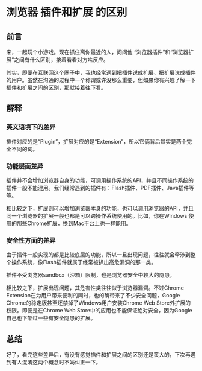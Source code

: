 # 浏览器 插件和扩展 的区别

## 前言

来，一起玩个小游戏。现在抓住离你最近的人，问问他 “浏览器插件”和“浏览器扩展”之间有什么区别，接着看看对方啥反应。

其实，即便在互联网这个圈子中，我也经常遇到把插件说成扩展、把扩展说成插件的用户。虽然在沟通的过程中一个称谓或许没那么重要，但如果你有兴趣了解一下插件和扩展之间的区别，那就接着往下看。

## 解释

### 英文语境下的差异

插件对应的是“Plugin”，扩展对应的是“Extension”，所以它俩背后其实是两个完全不同的词。

### 功能层面差异

插件并不会增加浏览器自身的功能，可调用操作系统的API，并且不同操作系统的插件一般不能混用。我们经常遇到的插件有：Flash插件、PDF插件、Java插件等等。

相比较之下，扩展则可以增加浏览器本身的功能，也可以调用浏览器的API，并且同一个浏览器的扩展一般也都是可以跨操作系统使用的。比如，你在Windows 使用的那些Chrome扩展，换到Mac平台上也一样能用。

### 安全性方面的差异

由于插件一般实现的都是比较底层的功能，所以一旦出现问题，往往就会牵涉到整个操作系统，像Flash插件就属于经常被扒出高危漏洞的那一类。

插件不受浏览器sandbox（沙箱）限制，也是浏览器安全中较大的隐患。

相比较之下，扩展出现问题，其危害性类往往似于浏览器漏洞。不过Chrome Extension在为用户带来便利的同时，也的确带来了不少安全问题，Google Chrome的稳定版甚至还禁掉了Windows用户安装Chrome Web Store外扩展的权限。即便是在Chrome Web Store中的应用也不能保证绝对安全，因为Google自己也下架过一些有安全隐患的扩展。

## 总结

好了，看完这些差异后，有没有感觉插件和扩展之间的区别还是蛮大的，下次再遇到有人混淆这两个概念时不妨纠正一下。
